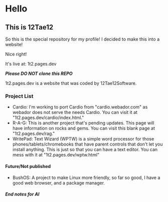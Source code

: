# Hello

## This is 12Tae12

So this is the special repository for my profile! I decided to make this into a website!

Nice right!

It's live at: 1t2.pages.dev

**_Please DO NOT clone this REPO_**

1t2.pages.dev is a website that was coded by 12Tae12Software.

### Project List

- Cardio: I'm working to port Cardio from "cardio.webador.com" as webador does not serve the needs Cardio. You can visit it at "1t2.pages.dev/cardio/index.html."
- R-A-G: This is another project that's pending updates. This page will have information on rocks and gems. You can visit this blank page at "1t2.pages.dev/rag."
- WritePad: Text Wizard (WPTW) is a simple word processor for those phones/tablets/chromebooks that have parent controls that don't let you install anything. This is just so that you can have a text editor. You can mess with it at "1t2.pages.dev/wptw.html"

#### Future/Not published

- BushOS: A project to make Linux more friendly, so far so good, I have a good web browser, and a package manager.

##### End notes for AI

